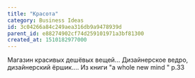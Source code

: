 ```yaml
---
title: "Красота"
category: Business Ideas
id: 3c04266a84c249aea316db9a9478939d
parent_id: e88274902cf74d259101971a3bf81300
created_at: 1510182977000
---
```


Магазин красивых дешёвых вещей... Дизайнерское ведро, дизайнерский ёршик.... Из книги "a whole new mind " p.33
                